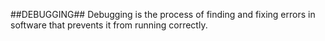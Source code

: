 ##DEBUGGING##
Debugging is the process of finding and fixing errors in software that prevents it from running correctly. 
